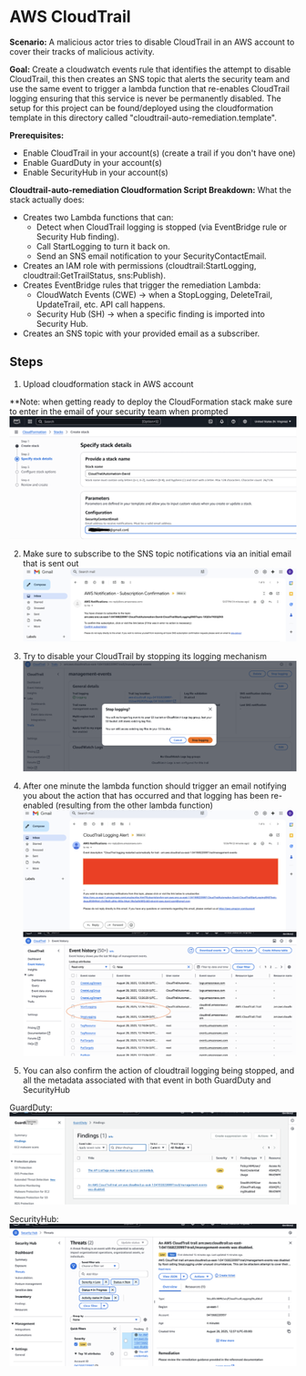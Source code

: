 # AWS CloudTrail

**Scenario:** A malicious actor tries to disable CloudTrail in an AWS account to cover their tracks of malicious activity.

**Goal:** Create a cloudwatch events rule that identifies the attempt to disable CloudTrail, this then creates an SNS topic that alerts the security team and use the same event to trigger a lambda function that re-enables CloudTrail logging ensuring that this service is never be permanently disabled. The setup for this project can be found/deployed using the cloudformation template in this directory called "cloudtrail-auto-remediation.template".

**Prerequisites:**
- Enable CloudTrail in your account(s) (create a trail if you don't have one)
- Enable GuardDuty in your account(s)
- Enable SecurityHub in your account(s)

**Cloudtrail-auto-remediation Cloudformation Script Breakdown:**
What the stack actually does:
- Creates two Lambda functions that can:
    - Detect when CloudTrail logging is stopped (via EventBridge rule or Security Hub finding).
    - Call StartLogging to turn it back on.
    - Send an SNS email notification to your SecurityContactEmail.
- Creates an IAM role with permissions (cloudtrail:StartLogging, cloudtrail:GetTrailStatus, sns:Publish).
- Creates EventBridge rules that trigger the remediation Lambda:
    - CloudWatch Events (CWE) → when a StopLogging, DeleteTrail, UpdateTrail, etc. API call happens.
    - Security Hub (SH) → when a specific finding is imported into Security Hub.
- Creates an SNS topic with your provided email as a subscriber.

## Steps
1. Upload cloudformation stack in AWS account

**Note: when getting ready to deploy the CloudFormation stack make sure to enter in the email of your security team when prompted 
![Alt text](photos/cloudformation1.png)

2. Make sure to subscribe to the SNS topic notifications via an initial email that is sent out
![Alt text](photos/email.png)

3. Try to disable your CloudTrail by stopping its logging mechanism 
![Alt text](photos/cloudtrail1.png)

4. After one minute the lambda function should trigger an email notifying you about the action that has occurred and that logging has been re-enabled (resulting from the other lambda function)
![Alt text](photos/email2.png)
![Alt text](photos/cloudtrail2.png)

5. You can also confirm the action of cloudtrail logging being stopped, and all the metadata associated with that event in both GuardDuty and SecurityHub

GuardDuty:
![Alt text](photos/guardduty1.png)

SecurityHub:
![Alt text](photos/securityhub1.png)